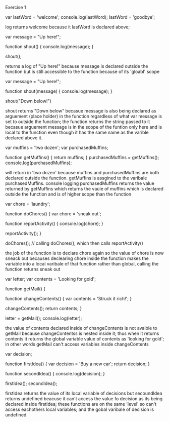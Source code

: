 Exercise 1

var lastWord = 'welcome';
console.log(lastWord);
lastWord = 'goodbye';

log returns welcome because it lastWord is declared above;


var message = "Up here!";

function shout() {
  console.log(message);
}

shout();

returns a log of "Up here!" because message is declared outside the function but is still accessible to the function because of its 'gloabl' scope

var message = "Up here!";

function shout(message) {
  console.log(message);
}

shout("Down below!")

shout returns "Down below" becasue message is also being declared as arguement (place holder) in the function regardless of what var message is set to outside the function; the function returns the string passed to it becasue arguement message is in the scope of the funtion only here and is local to the function even though it has the same name as the varible declared above it.

var muffins = 'two dozen';
var purchasedMuffins;

function getMuffins() {
  return muffins;
}
purchasedMuffins = getMuffins();
console.log(purchasedMuffins);

will return in 'two dozen' because muffins and purchasedMuffins are both declared outside the function. getMuffins is assgined to the varibale purchasedMuffins. console logging purchasedMuffins returns the value returned by getMuffins which returns the vaule of muffins which is declared outside the function and is of higher scope than the function

var chore = 'laundry';

function doChores() {
  var chore = 'sneak out';

  function reportActivity() {
    console.log(chore);
  }

  reportActivity();
}

doChores(); // calling doChores(), which then calls reportActivity()

the job of the function is to declare chore again so the value of chore is now sneack out becauses declearing chore inside the function makes the variable into a local varibale of that function rather than global, calling the function returns sneak out

var letter;
var contents = 'Looking for gold';

function getMail() {

  function changeContents() {
    var contents = 'Struck it rich!';
  }

  changeContents();
  return contents;
}

letter = getMail();
console.log(letter);

 the value of contents declared inside of changeContents is not avaible to getMail because changeContentss is nested inside it; thus when it returns contents it returns the global variable value of contents as 'looking for gold'; in other words getMail can't access variables inside changeContents

 var decision;

function firstIdea() {
  var decision = 'Buy a new car';
  return decision;
}

function secondIdea() {
  console.log(decision);
}

firstIdea();
secondIdea();

firstIdea returns the value of its local variable of decisions but secoundIdea returns undefined beacuse it can't access the value fo decision as its being declared inside firstIdea; these functions are on the same 'level' so can't access eachothers local variables; and the gobal varibale of decision is undefined
